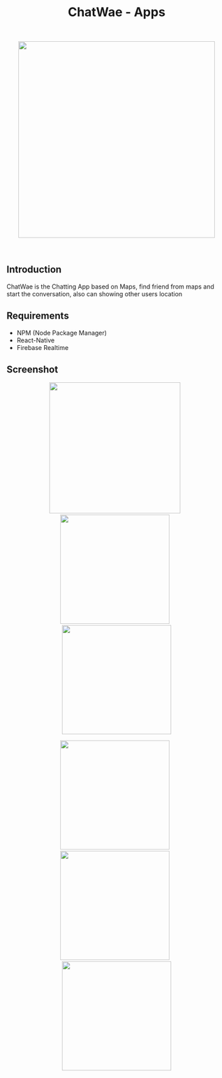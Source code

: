 <h1 align="center">ChatWae - Apps</h1><br/>

<p align="center">
  <img src="https://user-images.githubusercontent.com/52324743/66672306-2dd2ae00-ec88-11e9-9319-f4bb56f402fb.png" width="450"/>
</p>

<br/>


## Introduction

ChatWae is the Chatting App based on Maps, find friend from maps and start the conversation, also can showing other users location


## Requirements
  - NPM (Node Package Manager)
  - React-Native
  - Firebase Realtime
 
## Screenshot
  <p align="center">
    <span>
      <img src="https://user-images.githubusercontent.com/52324743/66672673-0af4c980-ec89-11e9-9deb-33269487a3cb.jpg" width="300px" />
      &nbsp;
      <img src="https://user-images.githubusercontent.com/52324743/66672738-2bbd1f00-ec89-11e9-9156-917f8d38efb3.png" width="250px" />
      &nbsp;
      <img src="https://user-images.githubusercontent.com/52324743/66672907-a8e89400-ec89-11e9-8a2d-d896ce314f07.png" width="250px" />
    </span>
    
  </p>
   <p align="center">
    <span>
     <img src="https://user-images.githubusercontent.com/52324743/66672997-dc2b2300-ec89-11e9-9ee8-c2707c9f3704.png" width="250px" />
      &nbsp;
      <img src="https://user-images.githubusercontent.com/52324743/66673420-b81c1180-ec8a-11e9-8433-93a5b41dd9b0.png" width="250px" />
      &nbsp;
      <img src="https://user-images.githubusercontent.com/52324743/66673453-ccf8a500-ec8a-11e9-94d8-92cc9fae3ce9.png" width="250px" />
    </span>
    
  </p>
   

